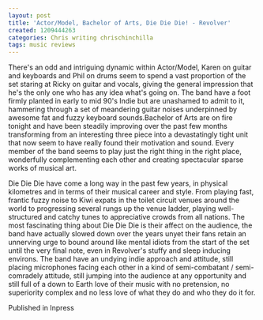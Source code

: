 ```yaml
---
layout: post
title: 'Actor/Model, Bachelor of Arts, Die Die Die! - Revolver'
created: 1209444263
categories: Chris writing chrischinchilla
tags: music reviews
---
```


There's an odd and intriguing dynamic within Actor/Model, Karen on guitar and keyboards and Phil on drums seem to spend a vast proportion of the set staring at Ricky on guitar and vocals, giving the general impression that he's the only one who has any idea what's going on. The band have a foot firmly planted in early to mid 90's Indie but are unashamed to admit to it, hammering through a set of meandering guitar noises underpinned by awesome fat and fuzzy keyboard sounds.Bachelor of Arts are on fire tonight and have been steadily improving over the past few months transforming from an interesting three piece into a devastatingly tight unit that now seem to have really found their motivation and sound. Every member of the band seems to play just the right thing in the right place, wonderfully complementing each other and creating spectacular sparse works of musical art.

Die Die Die have come a long way in the past few years, in physical kilometres and in terms of their musical career and style. From playing fast, frantic fuzzy noise to Kiwi expats in the toilet circuit venues around the world to progressing several rungs up the venue ladder, playing well-structured and catchy tunes to appreciative crowds from all nations. The most fascinating thing about Die Die Die is their affect on the audience, the band have actually slowed down over the years unyet their fans retain an unnerving urge to bound around like mental idiots from the start of the set until the very final note, even in Revolver's stuffy and sleep inducing environs. The band have an undying indie approach and attitude, still placing microphones facing each other in a kind of semi-combatant / semi-comradely attitude, still jumping into the audience at any opportunity and still full of a down to Earth love of their music with no pretension, no superiority complex and no less love of what they do and who they do it for.

Published in Inpress
